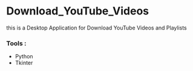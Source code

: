 # Download_YouTube_Videos
this is a Desktop Application for Download YouTube Videos and Playlists

<h3> Tools : </h3>
<ul>
<li>Python</li>
<li>Tkinter</li>
</ul>
